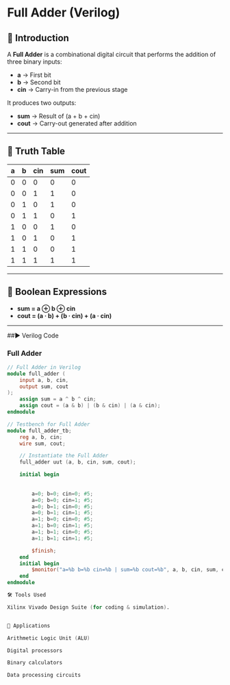 # Full Adder (Verilog)

## 📌 Introduction
A **Full Adder** is a combinational digital circuit that performs the addition of three binary inputs:
- **a** → First bit  
- **b** → Second bit  
- **cin** → Carry-in from the previous stage  

It produces two outputs:
- **sum** → Result of (a + b + cin)  
- **cout** → Carry-out generated after addition  

---

## 🔢 Truth Table

| a | b | cin | sum | cout |
|---|---|-----|-----|------|
| 0 | 0 | 0   | 0   | 0    |
| 0 | 0 | 1   | 1   | 0    |
| 0 | 1 | 0   | 1   | 0    |
| 0 | 1 | 1   | 0   | 1    |
| 1 | 0 | 0   | 1   | 0    |
| 1 | 0 | 1   | 0   | 1    |
| 1 | 1 | 0   | 0   | 1    |
| 1 | 1 | 1   | 1   | 1    |

---

## 🧮 Boolean Expressions
- **sum = a ⊕ b ⊕ cin**  
- **cout = (a · b) + (b · cin) + (a · cin)**  

---

##▶️ Verilog Code

### Full Adder
```verilog
// Full Adder in Verilog
module full_adder (
    input a, b, cin,
    output sum, cout
);
    assign sum = a ^ b ^ cin;
    assign cout = (a & b) | (b & cin) | (a & cin);
endmodule

// Testbench for Full Adder
module full_adder_tb;
    reg a, b, cin;
    wire sum, cout;

    // Instantiate the Full Adder
    full_adder uut (a, b, cin, sum, cout);

    initial begin
        
        
        a=0; b=0; cin=0; #5;
        a=0; b=0; cin=1; #5;
        a=0; b=1; cin=0; #5;
        a=0; b=1; cin=1; #5;
        a=1; b=0; cin=0; #5;
        a=1; b=0; cin=1; #5;
        a=1; b=1; cin=0; #5;
        a=1; b=1; cin=1; #5;

        $finish;
    end
 	initial begin
		$monitor("a=%b b=%b cin=%b | sum=%b cout=%b", a, b, cin, sum, cout);
	end
endmodule

🛠 Tools Used

Xilinx Vivado Design Suite (for coding & simulation).


🚀 Applications

Arithmetic Logic Unit (ALU)

Digital processors

Binary calculators

Data processing circuits
